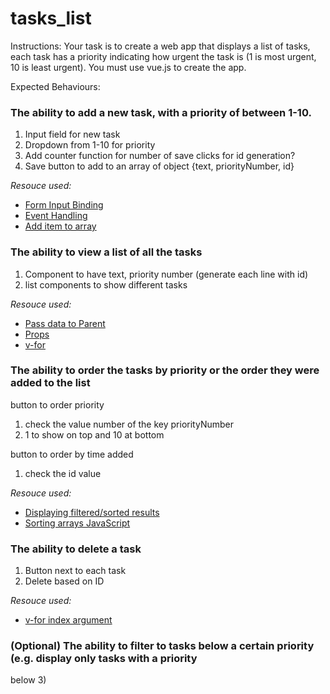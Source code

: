 # tasks_list

Instructions:
Your task is to create a web app that displays a list of tasks, each task has a priority indicating how
urgent the task is (1 is most urgent, 10 is least urgent). You must use vue.js to create the app.

Expected Behaviours:

### The ability to add a new task, with a priority of between 1-10.

1. Input field for new task
2. Dropdown from 1-10 for priority
3. Add counter function for number of save clicks for id generation?
4. Save button to add to an array of object {text, priorityNumber, id}

_Resouce used:_

- [Form Input Binding](https://v2.vuejs.org/v2/guide/forms.html)
- [Event Handling](https://v2.vuejs.org/v2/guide/events.html)
- [Add item to array](https://codingbeautydev.com/blog/vue-add-item-to-array/)

### The ability to view a list of all the tasks

1. Component to have text, priority number (generate each line with id)
2. list components to show different tasks

_Resouce used:_

- [Pass data to Parent](https://forum.vuejs.org/t/passing-data-back-to-parent/1201)
- [Props](https://v2.vuejs.org/v2/guide/components-props.html)
- [v-for](https://www.digitalocean.com/community/tutorials/vuejs-iterating-v-for#using-v-for-with-objects)

### The ability to order the tasks by priority or the order they were added to the list

button to order priority

1. check the value number of the key priorityNumber
2. 1 to show on top and 10 at bottom

button to order by time added

1. check the id value

_Resouce used:_

- [Displaying filtered/sorted results](https://v2.vuejs.org/v2/guide/list.html#Displaying-Filtered-Sorted-Results)
- [Sorting arrays JavaScript](https://www.w3schools.com/js/js_array_sort.asp)

### The ability to delete a task

1. Button next to each task
2. Delete based on ID

_Resouce used:_

- [v-for index argument](https://v2.vuejs.org/v2/guide/list.html#Mapping-an-Array-to-Elements-with-v-for)

### (Optional) The ability to filter to tasks below a certain priority (e.g. display only tasks with a priority

below 3)
